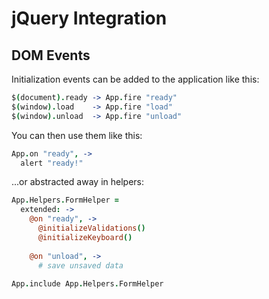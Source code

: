 # jQuery Integration

## DOM Events

Initialization events can be added to the application like this:

``` coffeescript
$(document).ready -> App.fire "ready"
$(window).load    -> App.fire "load"
$(window).unload  -> App.fire "unload"
```

You can then use them like this:

``` coffeescript
App.on "ready", ->
  alert "ready!"
```

...or abstracted away in helpers:

``` coffeescript
App.Helpers.FormHelper =
  extended: ->
    @on "ready", ->
      @initializeValidations()
      @initializeKeyboard()
      
    @on "unload", ->
      # save unsaved data
      
App.include App.Helpers.FormHelper
```
